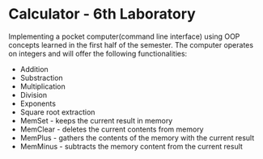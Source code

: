 # Calculator - 6th Laboratory 
Implementing a pocket computer(command line interface) using OOP concepts learned in the first half of the semester. The computer operates on integers and will offer the 
following functionalities:
* Addition
* Substraction
* Multiplication
* Division
* Exponents
* Square root extraction
* MemSet - keeps the current result in memory
* MemClear - deletes the current contents from memory
* MemPlus - gathers the contents of the memory with the current result 
* MemMinus - subtracts the memory content from the current result
